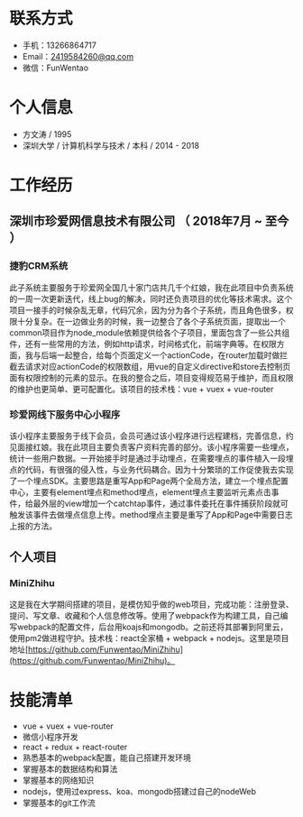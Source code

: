 # 联系方式
- 手机：13266864717
- Email：2419584260@qq.com
- 微信：FunWentao
# 个人信息
- 方文涛 / 1995
- 深圳大学 / 计算机科学与技术 / 本科 / 2014 - 2018
# 工作经历
## 深圳市珍爱网信息技术有限公司 （ 2018年7月 ~ 至今 ）
### 捷豹CRM系统
此子系统主要服务于珍爱网全国几十家门店共几千个红娘，我在此项目中负责系统的一周一次更新迭代，线上bug的解决，同时还负责项目的优化等技术需求。这个项目一接手的时候杂乱无章，代码冗余，因为分为各个子系统，而且角色很多，权限十分复杂。在一边做业务的时候，我一边整合了各个子系统页面，提取出一个common项目作为node_module依赖提供给各个子项目，里面包含了一些公共组件，还有一些常用的方法，例如http请求，时间格式化，前端字典等。在权限方面，我与后端一起整合，给每个页面定义一个actionCode，在router加载时做拦截去请求对应actionCode的权限数组，用vue的自定义directive和store去控制页面有权限控制的元素的显示。在我的整合之后，项目变得规范易于维护，而且权限的维护也更简单、更可配置化。该项目的技术栈：vue + vuex + vue-router
### 珍爱网线下服务中心小程序
该小程序主要服务于线下会员，会员可通过该小程序进行远程建档，完善信息，约见面接红娘。我在此项目主要负责客户资料完善的部分。该小程序需要一些埋点，统计一些用户数据。一开始接手时是通过手动埋点，在需要埋点的事件植入一段埋点的代码，有很强的侵入性，与业务代码耦合。因为十分繁琐的工作促使我去实现了一个埋点SDK。主要思路是重写App和Page两个全局方法，建立一个埋点配置中心，主要有element埋点和method埋点，element埋点主要监听元素点击事件，给最外层的view增加一个catchtap事件，通过事件委托在事件捕获阶段就可触发该事件去做埋点信息上传。method埋点主要是重写了App和Page中需要日志上报的方法。
## 个人项目
### MiniZhihu
这是我在大学期间搭建的项目，是模仿知乎做的web项目，完成功能：注册登录、提问、写文章、收藏和个人信息修改等。使用了webpack作为构建工具，自己编写webpack的配置文件，后台用koajs和mongodb。之前还将其部署到阿里云，使用pm2做进程守护。技术栈：react全家桶 + webpack + nodejs。这里是项目地址[https://github.com/Funwentao/MiniZhihu](https://github.com/Funwentao/MiniZhihu)。
# 技能清单
- vue + vuex + vue-router
- 微信小程序开发
- react + redux + react-router
- 熟悉基本的webpack配置，能自己搭建开发环境
- 掌握基本的数据结构和算法
- 掌握基本的网络知识
- nodejs，使用过express、koa、mongodb搭建过自己的nodeWeb
- 掌握基本的git工作流
